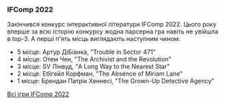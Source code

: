 ### IFComp 2022

Закінчився конкурс інтерактивної літератури IFComp 2022. Цього року вперше за всю історію конкурсу жодна парсерна гра навіть не увійшла в top-3. А перші п'ять місць виглядають наступним чином:

- 5 місце: Артур ДіБіанка, "Trouble in Sector 471"
- 4 місце: Отем Чен, "The Archivist and the Revolution"
- 3 місце: SV Лінвуд, "A Long Way to the Nearest Star"
- 2 місце: Ебігейл Корфман, "The Absence of Miriam Lane"
- 1 місце: Брендан Патрік Хеннесі, "The Grown-Up Detective Agency"

[Всі ігри IFComp 2022](https://ifcomp.org/comp/2022)